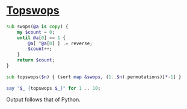 [1]: https://rosettacode.org/wiki/Topswops

# [Topswops][1]

```raku
sub swops(@a is copy) {
    my $count = 0;
    until @a[0] == 1 {
        @a[ ^@a[0] ] .= reverse;
        $count++;
    }
    return $count;
}
 
sub topswops($n) { (sort map &swops, (1..$n).permutations)[*-1] }
 
say "$_ {topswops $_}" for 1 .. 10;
```


Output follows that of Python.